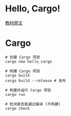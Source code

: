 # Hello, Cargo!

[教材原文](https://kaisery.github.io/trpl-zh-cn/ch01-03-hello-cargo.html)

# Cargo

```shell
# 创建 Cargo 项目
cargo new hello_cargo

# 构建 Cargo 项目
cargo build
cargo build --release # 发布

# 构建并运行 Cargo 项目
cargo run

# 检测是否能通过编译 (不构建)
cargo check
```